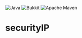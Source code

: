 ![Java](https://img.shields.io/badge/java-%23ED8B00.svg?style=for-the-badge&logo=openjdk&logoColor=white)
![Bukkit](https://img.shields.io/badge/Bukkit-E34F26?style=for-the-badge)
![Apache Maven](https://img.shields.io/badge/Apache%20Maven-C71A36?style=for-the-badge&logo=Apache%20Maven&logoColor=white)

# securityIP
